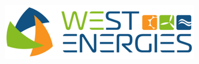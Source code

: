 [![Deploy to IONOS](https://github.com/West-Energies/Website/blob/main/WeSt-Energies-Logo-RGB.jpg)](https://github.com/West-Energies/Website)
